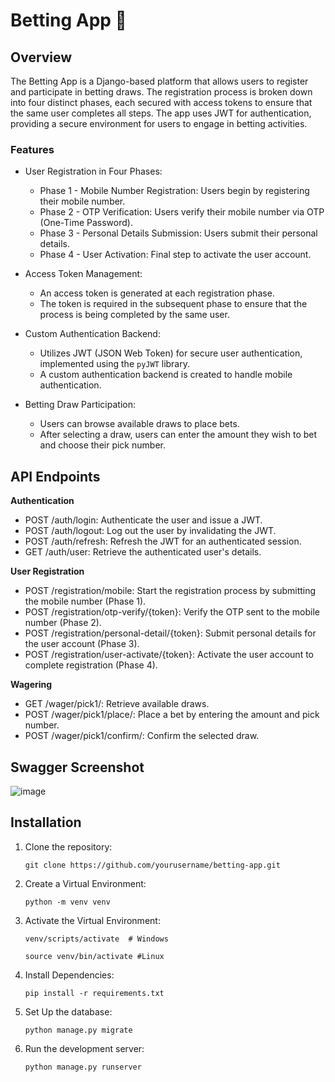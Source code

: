 # Betting App 🎲

## Overview

The Betting App is a Django-based platform that allows users to register and participate in betting draws. The registration process is broken down into four distinct phases, each secured with access tokens to ensure that the same user completes all steps. The app uses JWT for authentication, providing a secure environment for users to engage in betting activities.

### Features

- User Registration in Four Phases:

  - Phase 1 - Mobile Number Registration: Users begin by registering their mobile number.
  - Phase 2 - OTP Verification: Users verify their mobile number via OTP (One-Time Password).
  - Phase 3 - Personal Details Submission: Users submit their personal details.
  - Phase 4 - User Activation: Final step to activate the user account.

- Access Token Management:

  - An access token is generated at each registration phase.
  - The token is required in the subsequent phase to ensure that the process is being completed by the same user.

- Custom Authentication Backend:

  - Utilizes JWT (JSON Web Token) for secure user authentication, implemented using the `pyJWT` library.
  - A custom authentication backend is created to handle mobile authentication.

- Betting Draw Participation:

  - Users can browse available draws to place bets.
  - After selecting a draw, users can enter the amount they wish to bet and choose their pick number.

## API Endpoints

**Authentication**
  - POST /auth/login: Authenticate the user and issue a JWT.
  - POST /auth/logout: Log out the user by invalidating the JWT.
  - POST /auth/refresh: Refresh the JWT for an authenticated session.
  - GET /auth/user: Retrieve the authenticated user's details.

**User Registration**
  - POST /registration/mobile: Start the registration process by submitting the mobile number (Phase 1).
  - POST /registration/otp-verify/{token}: Verify the OTP sent to the mobile number (Phase 2).
  - POST /registration/personal-detail/{token}: Submit personal details for the user account (Phase 3).
  - POST /registration/user-activate/{token}: Activate the user account to complete registration (Phase 4).

**Wagering**
  - GET /wager/pick1/: Retrieve available draws.
  - POST /wager/pick1/place/: Place a bet by entering the amount and pick number.
  - POST /wager/pick1/confirm/: Confirm the selected draw.

## Swagger Screenshot

![image](https://github.com/user-attachments/assets/89aea256-a973-4835-ade9-2f519d7cbb9b)


## Installation

1. Clone the repository:
   ```
   git clone https://github.com/yourusername/betting-app.git
   ```

2. Create a Virtual Environment:
   ```
   python -m venv venv
   ```
   
3. Activate the Virtual Environment:
   ```
   venv/scripts/activate  # Windows

   source venv/bin/activate #Linux
   ```
   
4. Install Dependencies:
   ```
   pip install -r requirements.txt
   ```

5. Set Up the database:
   ```
   python manage.py migrate
   ```

6. Run the development server:
   ```
   python manage.py runserver
   ```
